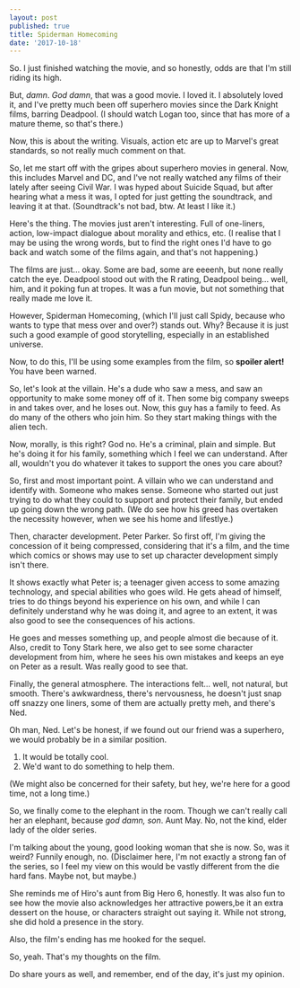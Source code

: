 ```yaml
---
layout: post
published: true
title: Spiderman Homecoming
date: '2017-10-18'
---
```

So. I just finished watching the movie, and so honestly, odds are that I'm still riding its high.

But, _damn_. _God damn_, that was a good movie. I loved it. I absolutely loved it, and I've pretty much been off superhero movies since the Dark Knight films, barring Deadpool. (I should watch Logan too, since that has more of a mature theme, so that's there.)

Now, this is about the writing. Visuals, action etc are up to Marvel's great standards, so not really much comment on that.

So, let me start off with the gripes about superhero movies in general. Now, this includes Marvel and DC, and I've not really watched any films of their lately after seeing Civil War. I was hyped about Suicide Squad, but after hearing what a mess it was, I opted for just getting the soundtrack, and leaving it at that. (Soundtrack's not bad, btw. At least I like it.)

Here's the thing. The movies just aren't interesting. Full of one-liners, action, low-impact dialogue about morality and ethics, etc. (I realise that I may be using the wrong words, but to find the right ones I'd have to go back and watch some of the films again, and that's not happening.)

The films are just... okay. Some are bad, some are eeeenh, but none really catch the eye. Deadpool stood out with the R rating, Deadpool being... well, him, and it poking fun at tropes. It was a fun movie, but not something that really made me love it.

However, Spiderman Homecoming, (which I'll just call Spidy, because who wants to type that mess over and over?) stands out. Why? Because it is just such a good example of good storytelling, especially in an established universe.

Now, to do this, I'll be using some examples from the film, so **spoiler alert!** You have been warned.

So, let's look at the villain. He's a dude who saw a mess, and saw an opportunity to make some money off of it. Then some big company sweeps in and takes over, and he loses out. Now, this guy has a family to feed. As do many of the others who join him. So they start making things with the alien tech.

Now, morally, is this right? God no. He's a criminal, plain and simple. But he's doing it for his family, something which I feel we can understand. After all, wouldn't you do whatever it takes to support the ones you care about?

So, first and most important point. A villain who we can understand and identify with. Someone who makes sense. Someone who started out just trying to do what they could to support and protect their family, but ended up going down the wrong path. (We do see how his greed has overtaken the necessity however, when we see his home and lifestlye.)

Then, character development. Peter Parker. So first off, I'm giving the concession of it being compressed, considering that it's a film, and the time which comics or shows may use to set up character development simply isn't there. 

It shows exactly what Peter is; a teenager given access to some amazing technology, and special abilities who goes wild. He gets ahead of himself, tries to do things beyond his experience on his own, and while I can definitely understand why he was doing it, and agree to an extent, it was also good to see the consequences of his actions. 

He goes and messes something up, and people almost die because of it. Also, credit to Tony Stark here, we also get to see some character development from him, where he sees his own mistakes and keeps an eye on Peter as a result. Was really good to see that.

Finally, the general atmosphere. The interactions felt... well, not natural, but smooth. There's awkwardness, there's nervousness, he doesn't just snap off snazzy one liners, some of them are actually pretty meh, and there's Ned.

Oh man, Ned. Let's be honest, if we found out our friend was a superhero, we would probably be in a similar position.

1. It would be totally cool.
2. We'd want to do something to help them.

(We might also be concerned for their safety, but hey, we're here for a good time, not a long time.)

So, we finally come to the elephant in the room. Though we can't really call her an elephant, because _god damn, son_. Aunt May. No, not the kind, elder lady of the older series.

I'm talking about the young, good looking woman that she is now. So, was it weird? Funnily enough, no. (Disclaimer here, I'm not exactly a strong fan of the series, so I feel my view on this would be vastly different from the die hard fans. Maybe not, but maybe.)

She reminds me of Hiro's aunt from Big Hero 6, honestly. It was also fun to see how the movie also acknowledges her attractive powers,be it an extra dessert on the house, or characters straight out saying it. While not strong, she did hold a presence in the story.

Also, the film's ending has me hooked for the sequel.

So, yeah. That's my thoughts on the film.

Do share yours as well, and remember, end of the day, it's just my opinion.